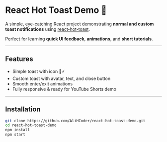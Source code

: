 # React Hot Toast Demo 🎉

A simple, eye-catching React project demonstrating **normal and custom toast notifications** using [react-hot-toast](https://react-hot-toast.com/).

Perfect for learning **quick UI feedback**, **animations**, and **short tutorials**.

---

## Features
- Simple toast with icon 👏⚡
- Custom toast with avatar, text, and close button
- Smooth enter/exit animations
- Fully responsive & ready for YouTube Shorts demo

---

## Installation
```bash
git clone https://github.com/AliHCoder/react-hot-toast-demo.git
cd react-hot-toast-demo
npm install
npm start
